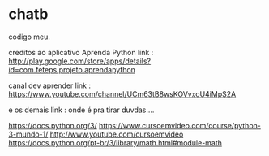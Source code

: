 # chatb
codigo meu.
 
creditos ao aplicativo Aprenda Python
link : http://play.google.com/store/apps/details?id=com.feteps.projeto.aprendapython

canal dev aprender
link : https://www.youtube.com/channel/UCm63tB8wsKOVvxoU4iMpS2A

e os demais link  : onde é pra tirar duvdas....

https://docs.python.org/3/
https://www.cursoemvideo.com/course/python-3-mundo-1/ 
http://www.youtube.com/cursoemvideo
https://docs.python.org/pt-br/3/library/math.html#module-math
